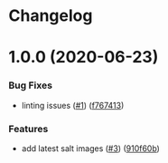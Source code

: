 # Changelog

# 1.0.0 (2020-06-23)


### Bug Fixes

* linting issues ([#1](https://github.com/alias454/zeek-formula/issues/1)) ([f767413](https://github.com/alias454/zeek-formula/commit/f767413a4021a361ea479490360e5266e144ab15))


### Features

* add latest salt images ([#3](https://github.com/alias454/zeek-formula/issues/3)) ([910f60b](https://github.com/alias454/zeek-formula/commit/910f60b7d331bd3c724a72b6b54bfef96c5ff364))
